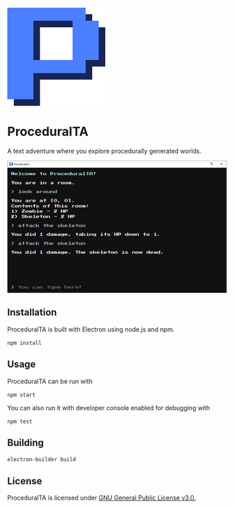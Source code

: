![ProceduralTA Icon](icon-225.png)

# ProceduralTA

A text adventure where you explore procedurally generated worlds.

![ProceduralTA Gameplay Screenshot](screenshot.png)

## Installation

ProceduralTA is built with Electron using node.js and npm.

```
npm install
```

## Usage

ProceduralTA can be run with

```
npm start
```

You can also run it with developer console enabled for debugging with

```
npm test
```

## Building

```
electron-builder build
```


## License

ProceduralTA is licensed under [GNU General Public License v3.0.](LICENSE)